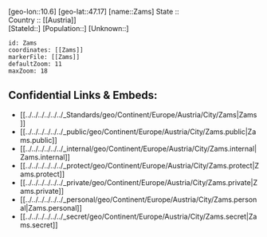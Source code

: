 ﻿---
location: [47.17,10.6] 
mapzoom: [7,12] 
mapmarker: city 
type: City
tags:
- geo/City


SpocWebEntityId: 35779
isDeleted: false
confidential: public

---
[geo-lon::10.6] 
[geo-lat::47.17] 
[name::Zams] 
State ::  
Country :: [[Austria]]  
[StateId::] 
[Population::] 
[Unknown::] 


```leaflet
id: Zams
coordinates: [[Zams]] 
markerFile: [[Zams]] 
defaultZoom: 11 
maxZoom: 18
```


## Confidential Links & Embeds: 
- [[../../../../../../_Standards/geo/Continent/Europe/Austria/City/Zams|Zams]] 
- [[../../../../../../_public/geo/Continent/Europe/Austria/City/Zams.public|Zams.public]] 
- [[../../../../../../_internal/geo/Continent/Europe/Austria/City/Zams.internal|Zams.internal]] 
- [[../../../../../../_protect/geo/Continent/Europe/Austria/City/Zams.protect|Zams.protect]] 
- [[../../../../../../_private/geo/Continent/Europe/Austria/City/Zams.private|Zams.private]] 
- [[../../../../../../_personal/geo/Continent/Europe/Austria/City/Zams.personal|Zams.personal]] 
- [[../../../../../../_secret/geo/Continent/Europe/Austria/City/Zams.secret|Zams.secret]] 
